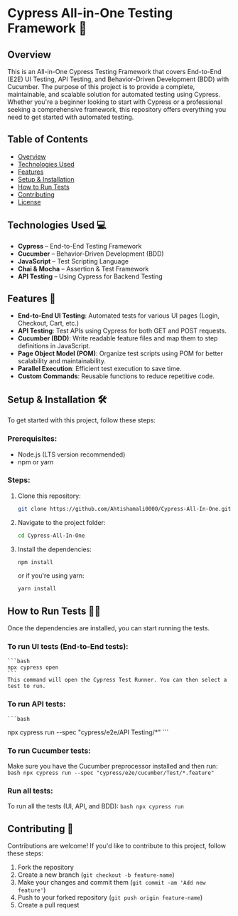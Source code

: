 # Cypress All-in-One Testing Framework 🚀

## Overview
This is an All-in-One Cypress Testing Framework that covers End-to-End (E2E) UI Testing, API Testing, and Behavior-Driven Development (BDD) with Cucumber. The purpose of this project is to provide a complete, maintainable, and scalable solution for automated testing using Cypress.
Whether you're a beginner looking to start with Cypress or a professional seeking a comprehensive framework, this repository offers everything you need to get started with automated testing.

## Table of Contents
- [Overview](#overview)
- [Technologies Used](#technologies-used)
- [Features](#features)
- [Setup & Installation](#setup--installation)
- [How to Run Tests](#how-to-run-tests)
- [Contributing](#contributing)
- [License](#license)

## Technologies Used 💻
- **Cypress** – End-to-End Testing Framework
- **Cucumber** – Behavior-Driven Development (BDD)
- **JavaScript** – Test Scripting Language
- **Chai & Mocha** – Assertion & Test Framework
- **API Testing** – Using Cypress for Backend Testing

## Features 🌟
- **End-to-End UI Testing**: Automated tests for various UI pages (Login, Checkout, Cart, etc.)
- **API Testing**: Test APIs using Cypress for both GET and POST requests.
- **Cucumber (BDD)**: Write readable feature files and map them to step definitions in JavaScript.
- **Page Object Model (POM)**: Organize test scripts using POM for better scalability and maintainability.
- **Parallel Execution**: Efficient test execution to save time.
- **Custom Commands**: Reusable functions to reduce repetitive code.

## Setup & Installation 🛠️
To get started with this project, follow these steps:

### Prerequisites:
- Node.js (LTS version recommended)
- npm or yarn

### Steps:
1. Clone this repository:
    ```bash
    git clone https://github.com/Ahtishamali0000/Cypress-All-In-One.git
    ```

2. Navigate to the project folder:
    ```bash
    cd Cypress-All-In-One
    ```

3. Install the dependencies:
    ```bash
    npm install
    ```
    or if you're using yarn:
    ```bash
    yarn install
    ```

## How to Run Tests 🏃‍♂️
Once the dependencies are installed, you can start running the tests.

### To run UI tests (End-to-End tests):
    ```bash
    npx cypress open
    ```
    This command will open the Cypress Test Runner. You can then select a test to run.

### To run API tests:
    ```bash
npx cypress run --spec "cypress/e2e/API Testing/*"
    ```

### To run Cucumber tests:
Make sure you have the Cucumber preprocessor installed and then run:
    ```bash
npx cypress run --spec "cypress/e2e/cucumber/Test/*.feature"
    ```

### Run all tests:
To run all the tests (UI, API, and BDD):
    ```bash
    npx cypress run
    ```

## Contributing 🤝
Contributions are welcome! If you'd like to contribute to this project, follow these steps:

1. Fork the repository
2. Create a new branch (`git checkout -b feature-name`)
3. Make your changes and commit them (`git commit -am 'Add new feature'`)
4. Push to your forked repository (`git push origin feature-name`)
5. Create a pull request
